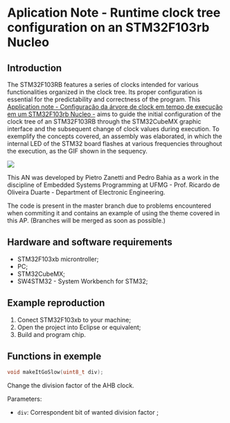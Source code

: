 # Aplication Note - Runtime clock tree configuration on an STM32F103rb Nucleo

## Introduction

The STM32F103RB features a series of clocks intended for various functionalities organized in the clock tree. Its proper configuration is essential for the predictability and correctness of the program. This [Application note -  Configuração da árvore de clock em tempo de execução em um STM32F103rb Nucleo -](https://github.com/pietrolzanetti/AN_Clock_Tree/blob/main/AN_ClockTree.pdf) aims to guide the initial configuration of the clock tree of an STM32F103RB through the STM32CubeMX graphic interface and the subsequent change of clock values during execution. To exemplify the concepts covered, an assembly was elaborated, in which the internal LED of the STM32 board flashes at various frequencies throughout the execution, as the GIF shown in the sequency.

![](AP_GIF.gif)

This AN was developed by Pietro Zanetti and Pedro Bahia as a work in the discipline of Embedded Systems Programming at UFMG - Prof. Ricardo de Oliveira Duarte - Department of Electronic Engineering.

The code is present in the master branch due to problems encountered when commiting it and contains an example of using the theme covered in this AP. (Branches will be merged as soon as possible.)

## Hardware and software requirements
* STM32F103xb microntroller;
* PC;
* STM32CubeMX;
* SW4STM32 - System Workbench for STM32;
  
## Example reproduction
1. Conect STM32F103xb to your machine;
2. Open the project into Eclipse or equivalent;
3. Build and program chip.

## Functions in exemple
 ```C
 void makeItGoSlow(uint8_t div);
 ```
Change the division factor of the AHB clock.

Parameters:
  * ```div```: Correspondent bit of wanted division factor ;
 
 


